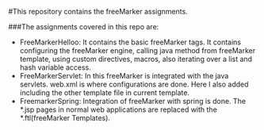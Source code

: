 #This repository contains the freeMarker assignments.


###The assignments covered in this repo are:
* FreeMarkerHelloo: It contains the basic freeMarker tags. It contains configuring the freeMarker engine, calling java method from freeMarker template, using custom directives, macros, also iterating over a list and hash variable access.
* FreeMarkerServlet: In this freeMarker is integrated with the java servlets. web.xml is where configurations are done. Here I also added including the other template file in current template.
* FreemarkerSpring: Integration of freeMarker with spring is done. The *.jsp pages in normal web applications are replaced with the *.ftl(freeMarker Templates).